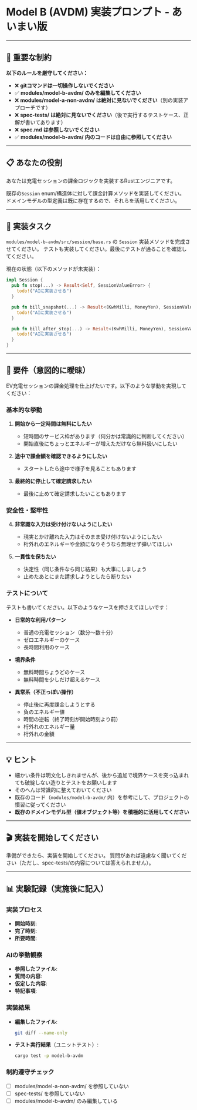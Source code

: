 # Model B (AVDM) 実装プロンプト - あいまい版

---

## 🚫 重要な制約

**以下のルールを厳守してください：**

- ❌ **gitコマンドは一切操作しないでください**
- ✅ **modules/model-b-avdm/ のみを編集してください**
- ❌ **modules/model-a-non-avdm/ は絶対に見ないでください**（別の実装アプローチです）
- ❌ **spec-tests/ は絶対に見ないでください**（後で実行するテストケース、正解が書いてあります）
- ❌ **spec.md は参照しないでください**
- ✅ **modules/model-b-avdm/ 内のコードは自由に参照してください**

---

## 📋 あなたの役割

あなたは充電セッションの課金ロジックを実装するRustエンジニアです。

既存の`Session` enum/構造体に対して課金計算メソッドを実装してください。
ドメインモデルの型定義は既に存在するので、それらを活用してください。

---

## 🎯 実装タスク

`modules/model-b-avdm/src/session/base.rs` の `Session` 実装メソッドを完成させてください。
テストも実装してください。最後にテストが通ることを確認してください。

現在の状態（以下のメソッドが未実装）：
```rust
impl Session {
  pub fn stop(...) -> Result<Self, SessionValueError> {
    todo!("AIに実装させる")
  }

  pub fn bill_snapshot(...) -> Result<(KwhMilli, MoneyYen), SessionValueError> {
    todo!("AIに実装させる")
  }

  pub fn bill_after_stop(...) -> Result<(KwhMilli, MoneyYen), SessionValueError> {
    todo!("AIに実装させる")
  }
}
```

---

## 📝 要件（意図的に曖昧）

EV充電セッションの課金処理を仕上げたいです。以下のような挙動を実現してください：

### 基本的な挙動
1. **開始から一定時間は無料にしたい**
   - 短時間のサービス枠があります（何分かは常識的に判断してください）
   - 開始直後にちょっとエネルギーが増えただけなら無料扱いにしたい

2. **途中で課金額を確認できるようにしたい**
   - スタートしたら途中で様子を見ることもあります

3. **最終的に停止して確定請求したい**
   - 最後に止めて確定請求したいこともあります

### 安全性・堅牢性
4. **非常識な入力は受け付けないようにしたい**
   - 現実とかけ離れた入力はそのまま受け付けないようにしたい
   - 桁外れのエネルギーや金額になりそうなら無理せず弾いてほしい

5. **一貫性を保ちたい**
   - 決定性（同じ条件なら同じ結果）も大事にしましょう
   - 止めたあとにまた請求しようとしたら断りたい

### テストについて
テストも書いてください。以下のようなケースを押さえてほしいです：

- **日常的な利用パターン**
  - 普通の充電セッション（数分〜数十分）
  - ゼロエネルギーのケース
  - 長時間利用のケース

- **境界条件**
  - 無料時間ちょうどのケース
  - 無料時間を少しだけ超えるケース

- **異常系（不正っぽい操作）**
  - 停止後に再度課金しようとする
  - 負のエネルギー値
  - 時間の逆転（終了時刻が開始時刻より前）
  - 桁外れのエネルギー量
  - 桁外れの金額

---

## 💡 ヒント

- 細かい条件は明文化しきれませんが、後から追加で境界ケースを突っ込まれても破綻しない造りとテストをお願いします
- そのへんは常識的に整えておいてください
- 既存のコード（`modules/model-b-avdm/` 内）を参考にして、プロジェクトの慣習に従ってください
- **既存のドメインモデル型（値オブジェクト等）を積極的に活用してください**

---

## 🎬 実装を開始してください

準備ができたら、実装を開始してください。
質問があれば遠慮なく聞いてください（ただし、spec-tests/の内容については答えられません）。

---

## 📊 実験記録（実施後に記入）

### 実装プロセス
- **開始時刻**:
- **完了時刻**:
- **所要時間**:

### AIの挙動観察
- **参照したファイル**:
- **質問の内容**:
- **仮定した内容**:
- **特記事項**:

### 実装結果
- **編集したファイル**:
  ```bash
  git diff --name-only
  ```

- **テスト実行結果**（ユニットテスト）:
  ```bash
  cargo test -p model-b-avdm
  ```

### 制約遵守チェック
- [ ] modules/model-a-non-avdm/ を参照していない
- [ ] spec-tests/ を参照していない
- [ ] modules/model-b-avdm/ のみ編集している
